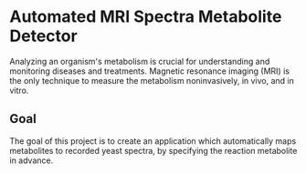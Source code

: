 # Automated MRI Spectra Metabolite Detector
Analyzing an organism's metabolism is crucial for understanding and monitoring diseases and treatments. Magnetic resonance imaging (MRI) is the only technique to measure the metabolism noninvasively, in vivo, and in vitro.
## Goal 
The goal of this project is to create an application which automatically maps metabolites to recorded yeast spectra, by specifying the reaction metabolite in advance. 